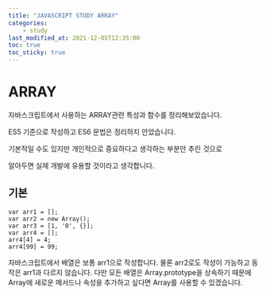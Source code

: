 ```yaml
---
title: "JAVASCRIPT STUDY ARRAY"
categories:
    - study
last_modified_at: 2021-12-05T12:35:00
toc: true
toc_sticky: true
---
```


# ARRAY

자바스크립트에서 사용하는 ARRAY관련 특성과 함수를 정리해보았습니다.

ES5 기준으로 작성하고 ES6 문법은 정리하지 안았습니다.

기본적일 수도 있지만 개인적으로 중요하다고 생각하는 부분만 추린 것으로

알아두면 실제 개발에 유용할 것이라고 생각합니다.

## 기본

```ja
var arr1 = [];
var arr2 = new Array();
var arr3 = [1, '0', {}];
var arr4 = [];
arr4[4] = 4;
arr4[99] = 99;
```

자바스크립트에서 배열은 보통 arr1으로 작성합니다. 물론 arr2로도 작성이 가능하고 동작은 arr1과 다르지 않습니다.
다만 모든 배열은 Array.prototype을 상속하기 때문에 Array에 새로운 메서드나 속성을 추가하고 싶다면 Array를 사용할 수 있겠습니다.

